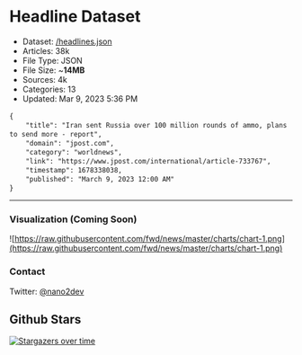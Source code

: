 # Headline Dataset

- Dataset: [/headlines.json](https://raw.githubusercontent.com/fwd/news/master/headlines.json) 
- Articles: 38k
- File Type: JSON
- File Size: ~**14MB**
- Sources: 4k
- Categories: 13
- Updated: Mar 9, 2023 5:36 PM

```
{
    "title": "Iran sent Russia over 100 million rounds of ammo, plans to send more - report",
    "domain": "jpost.com",
    "category": "worldnews",
    "link": "https://www.jpost.com/international/article-733767",
    "timestamp": 1678338038,
    "published": "March 9, 2023 12:00 AM"
}
```

---

### Visualization (Coming Soon)

![https://raw.githubusercontent.com/fwd/news/master/charts/chart-1.png](https://raw.githubusercontent.com/fwd/news/master/charts/chart-1.png)

### Contact 

Twitter: [@nano2dev](https://twitter.com/nano2dev)

## Github Stars

[![Stargazers over time](https://starchart.cc/fwd/news.svg)](https://starchart.cc/fwd/news)
